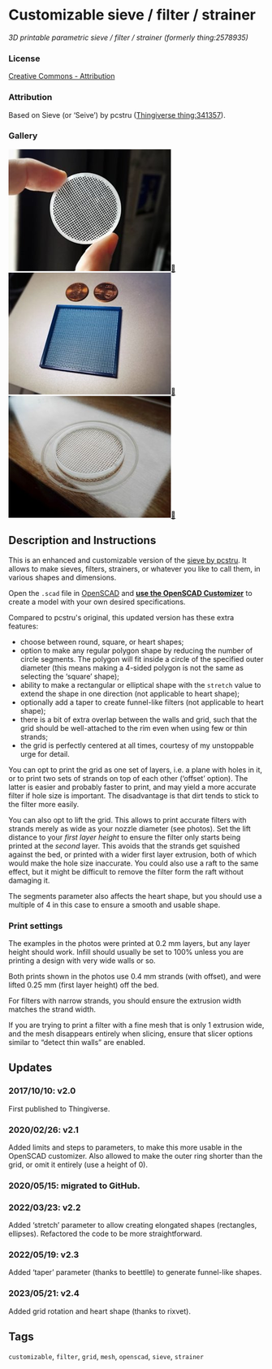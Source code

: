 # Customizable sieve / filter / strainer
*3D printable parametric sieve / filter / strainer (formerly thing:2578935)*

### License
[Creative Commons - Attribution](https://creativecommons.org/licenses/by/4.0/)

### Attribution
Based on Sieve (or ‘Seive’) by pcstru ([Thingiverse thing:341357](https://www.thingiverse.com/thing:341357)).

### Gallery

![Photo 1](thumbs/filter0.jpg)[🔎](images/filter0.jpg) ![Comparison](thumbs/filter1.jpg)[🔎](images/filter1.jpg) ![Photo 2](thumbs/filter2.jpg)[🔎](images/filter2.jpg)


## Description and Instructions

This is an enhanced and customizable version of the [sieve by pcstru](https://www.thingiverse.com/thing:341357). It allows to make sieves, filters, strainers, or whatever you like to call them, in various shapes and dimensions.

Open the `.scad` file in [OpenSCAD](https://www.openscad.org/) and **[use the OpenSCAD Customizer](https://www.dr-lex.be/3d-printing/customizer.html)** to create a model with your own desired specifications.

Compared to pcstru's original, this updated version has these extra features:
* choose between round, square, or heart shapes;
* option to make any regular polygon shape by reducing the number of circle segments. The polygon will fit inside a circle of the specified outer diameter (this means making a 4-sided polygon is not the same as selecting the ‘square’ shape);
* ability to make a rectangular or elliptical shape with the `stretch` value to extend the shape in one direction (not applicable to heart shape);
* optionally add a taper to create funnel-like filters (not applicable to heart shape);
* there is a bit of extra overlap between the walls and grid, such that the grid should be well-attached to the rim even when using few or thin strands;
* the grid is perfectly centered at all times, courtesy of my unstoppable urge for detail.

You can opt to print the grid as one set of layers, i.e. a plane with holes in it, or to print two sets of strands on top of each other (‘offset’ option). The latter is easier and probably faster to print, and may yield a more accurate filter if hole size is important. The disadvantage is that dirt tends to stick to the filter more easily.

You can also opt to lift the grid. This allows to print accurate filters with strands merely as wide as your nozzle diameter (see photos). Set the lift distance to your *first layer height* to ensure the filter only starts being printed at the *second* layer. This avoids that the strands get squished against the bed, or printed with a wider first layer extrusion, both of which would make the hole size inaccurate. You could also use a raft to the same effect, but it might be difficult to remove the filter form the raft without damaging it.

The segments parameter also affects the heart shape, but you should use a multiple of 4 in this case to ensure a smooth and usable shape.


### Print settings

The examples in the photos were printed at 0.2 mm layers, but any layer height should work. Infill should usually be set to 100% unless you are printing a design with very wide walls or so.

Both prints shown in the photos use 0.4 mm strands (with offset), and were lifted 0.25 mm (first layer height) off the bed.

For filters with narrow strands, you should ensure the extrusion width matches the strand width.

If you are trying to print a filter with a fine mesh that is only 1 extrusion wide, and the mesh disappears entirely when slicing, ensure that slicer options similar to “detect thin walls” are enabled.


## Updates

### 2017/10/10: v2.0

First published to Thingiverse.

### 2020/02/26: v2.1

Added limits and steps to parameters, to make this more usable in the OpenSCAD customizer.
Also allowed to make the outer ring shorter than the grid, or omit it entirely (use a height of 0).

### 2020/05/15: migrated to GitHub.

### 2022/03/23: v2.2

Added ‘stretch’ parameter to allow creating elongated shapes (rectangles, ellipses). Refactored the code to be more straightforward.

### 2022/05/19: v2.3

Added ‘taper’ parameter (thanks to beettlle) to generate funnel-like shapes.

### 2023/05/21: v2.4

Added grid rotation and heart shape (thanks to rixvet).


## Tags
`customizable`, `filter`, `grid`, `mesh`, `openscad`, `sieve`, `strainer`
